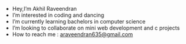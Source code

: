 -  Hey,I’m Akhil Raveendran
-  I’m interested in coding and dancing
-  I’m currently learning bachelors in computer science
-  I’m looking to collaborate on mini web development and c projects
-  How to reach me : araveendran635@gmail.com 

<!---
akky2001/akky2001 is a ✨ special ✨ repository because its `README.md` (this file) appears on your GitHub profile.
You can click the Preview link to take a look at your changes.
--->
